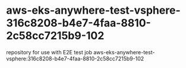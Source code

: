 # aws-eks-anywhere-test-vsphere-316c8208-b4e7-4faa-8810-2c58cc7215b9-102
repository for use with E2E test job aws-eks-anywhere-test-vsphere:316c8208-b4e7-4faa-8810-2c58cc7215b9-102
